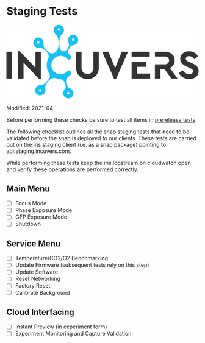 # Staging Tests

![img](/doc/img/Incuvers-black.png)

Modified: 2021-04

Before performing these checks be sure to test all items in [prerelease tests](/dev/tests/prerelease.md).

The following checklist outlines all the snap staging tests that need to be validated before the snap is deployed to our clients. These tests are carried out on the iris staging client (i.e. as a snap package) pointing to api.staging.incuvers.com.

While performing these tests keep the iris logstream on cloudwatch open and verify these operations are performed correctly.

## Main Menu
 - [ ] Focus Mode
 - [ ] Phase Exposure Mode
 - [ ] GFP Exposure Mode
 - [ ] Shutdown

## Service Menu
 - [ ] Temperature/CO2/O2 Benchmarking
 - [ ] Update Firmware (subsequent tests rely on this step)
 - [ ] Update Software
 - [ ] Reset Networking
 - [ ] Factory Reset
 - [ ] Calibrate Background

## Cloud Interfacing
 - [ ] Instant Preview (in experiment form)
 - [ ] Experiment Monitoring and Capture Validation